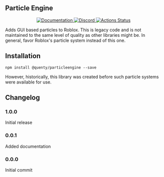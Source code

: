 ## Particle Engine
<div align="center">
  <a href="http://quenty.github.io/api/">
    <img src="https://img.shields.io/badge/docs-website-green.svg" alt="Documentation" />
  </a>
  <a href="https://discord.gg/mhtGUS8">
    <img src="https://img.shields.io/badge/discord-nevermore-blue.svg" alt="Discord" />
  </a>
  <a href="https://github.com/Quenty/NevermoreEngine/actions">
    <img src="https://github.com/Quenty/NevermoreEngine/workflows/lint/badge.svg" alt="Actions Status" />
  </a>
</div>

Adds GUI based particles to Roblox. This is legacy code and is not maintained to the same level of quality as other libraries might be. In general, favor Roblox's particle system instead of this one.

## Installation
```
npm install @quenty/particleengine --save
```

However, historically, this library was created before such particle systems were available for use.
## Changelog

### 1.0.0
Initial release

### 0.0.1
Added documentation

### 0.0.0
Initial commit